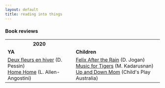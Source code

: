 ```yaml
---
layout: default
title: reading into things
---
```

<h3>Book reviews</h3>
<p><table>
 <th>2020</th>
 <tr>
  <td><strong>YA</strong></td>
  <td><strong>Children</strong></td>
     </tr>
 <tr>
  <td><a href="../YA/pessin_2fleurs.html">Deux fleurs en hiver</a> (D. Pessin)<br>
 <a href="../YA/allen-agostini_home.html">Home Home</a> (L. Allen-Angostini)</td>
    
 <td><a href="../kids/jogan_felix.html">Felix After the Rain</a> (D. Jogan)<br>
 <a href="../kids/kadarusman_tigers.html">Music for Tigers</a> (M. Kadarusnan)<br>
  <a href="../kids/cp_mom.html">Up and Down Mom</a> (Child's Play Australia)
 </td>
 </tr>
</table>
</p>
